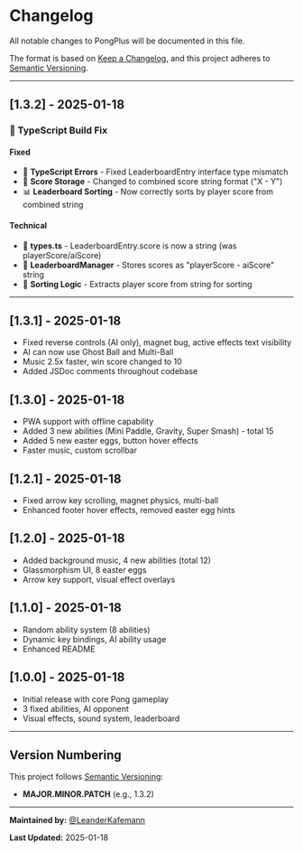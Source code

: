 ﻿# Changelog

All notable changes to PongPlus will be documented in this file.

The format is based on [Keep a Changelog](https://keepachangelog.com/en/1.0.0/),
and this project adheres to [Semantic Versioning](https://semver.org/spec/v2.0.0.html).

---

## [1.3.2] - 2025-01-18

### 🐛 TypeScript Build Fix

#### Fixed
- 🐛 **TypeScript Errors** - Fixed LeaderboardEntry interface type mismatch
- 🔧 **Score Storage** - Changed to combined score string format ("X - Y")
- 📊 **Leaderboard Sorting** - Now correctly sorts by player score from combined string

#### Technical
- 🔧 **types.ts** - LeaderboardEntry.score is now a string (was playerScore/aiScore)
- 📝 **LeaderboardManager** - Stores scores as "playerScore - aiScore" string
- 🎯 **Sorting Logic** - Extracts player score from string for sorting

---

## [1.3.1] - 2025-01-18
- Fixed reverse controls (AI only), magnet bug, active effects text visibility
- AI can now use Ghost Ball and Multi-Ball
- Music 2.5x faster, win score changed to 10
- Added JSDoc comments throughout codebase

## [1.3.0] - 2025-01-18
- PWA support with offline capability
- Added 3 new abilities (Mini Paddle, Gravity, Super Smash) - total 15
- Added 5 new easter eggs, button hover effects
- Faster music, custom scrollbar

## [1.2.1] - 2025-01-18
- Fixed arrow key scrolling, magnet physics, multi-ball
- Enhanced footer hover effects, removed easter egg hints

## [1.2.0] - 2025-01-18
- Added background music, 4 new abilities (total 12)
- Glassmorphism UI, 8 easter eggs
- Arrow key support, visual effect overlays

## [1.1.0] - 2025-01-18
- Random ability system (8 abilities)
- Dynamic key bindings, AI ability usage
- Enhanced README

## [1.0.0] - 2025-01-18
- Initial release with core Pong gameplay
- 3 fixed abilities, AI opponent
- Visual effects, sound system, leaderboard

---

## Version Numbering

This project follows [Semantic Versioning](https://semver.org/):
- **MAJOR.MINOR.PATCH** (e.g., 1.3.2)

---

**Maintained by:** [@LeanderKafemann](https://github.com/LeanderKafemann)

**Last Updated:** 2025-01-18